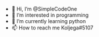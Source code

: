 - 👋 Hi, I’m @SimpleCodeOne
- 👀 I’m interested in programming
- 🌱 I’m currently learning python
- 📫 How to reach me Koljega#5107

<!---
SimpleCodeOne/SimpleCodeOne is a ✨ special ✨ repository because its `README.md` (this file) appears on your GitHub profile.
You can click the Preview link to take a look at your changes.
--->
